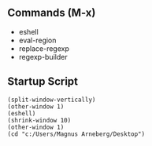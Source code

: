 
## Commands (M-x)

* eshell
* eval-region
* replace-regexp
* regexp-builder


## Startup Script

```elisp
(split-window-vertically)
(other-window 1)
(eshell)
(shrink-window 10)
(other-window 1)
(cd "c:/Users/Magnus Arneberg/Desktop")
```
